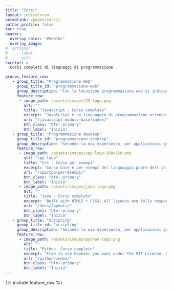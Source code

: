 ```yaml
---
title: "Corsi"
layout: indiceCorso
permalink: /pages/corsi/
author_profile: false
toc: true
header:
  overlay_color: "#5e616c"
  overlay_image: 
#  actions:
#    - label:
#      url:
excerpt: >
  Corsi completi di linguaggi di programmazione 

groups_feature_row:
   - group_title: "Programmazione Web"
     group_title_id: "programmazione-web"
     group_description: "Con la locuzione programmazione web si indicano le attività e le tecniche di programmazione, con i rispettivi linguaggi di scripting, che consentono la realizzazione e lo sviluppo di applicazioni per il Web"
     feature_row:
      - image_path: /assets/images/JS-logo.png
        alt: ""
        title: "Javascript - Corso completo"
        excerpt: "JavaScript è un linguaggio di programmazione orientato agli oggetti e agli eventi, comunemente utilizzato nella programmazione Web lato client (esteso poi anche al lato server) per la creazione, in siti web e applicazioni web"
        url: "/javascript-modulo-base/index/"
        btn_class: "btn--primary"
        btn_label: "Inizia"      
   - group_title: "Programmazione desktop"
     group_title_id: "programmazione-desktop"
     group_description: "Secondo la mia esperienza, per applicazioni general-purpose e in considerazione che è un po' che non lavori nel campo dell’informatica, lo strumento migliore per realizzare applicazioni desktop soprattutto in ambiente Windows è ancora Delphi."
     feature_row:
      - image_path: /assets/images/cpp-logo-350x350.png
        alt: "cpp-logo"
        title: "C++ - Corso per esempi"
        excerpt: "Corso base e per esempi del linguaggio padre dell'informatica. In questo corso apprenderai la teroia attraverso la pratica"
        url: "/cpp/cpp-per-esempi/"
        btn_class: "btn--primary"
        btn_label: "Inizia"
      - image_path: /assets/images/java-logo.png
        alt: ""
        title: "Java - Corso completo"
        excerpt: "Built with HTML5 + CSS3. All layouts are fully responsive with helpers to augment your content."
        url: "/docs/layouts/"
        btn_class: "btn--primary"
        btn_label: "Inizia"    
   - group_title: "Scripting"
     group_title_id: "scripting"
     group_description: "Secondo la mia esperienza, per applicazioni general-purpose e in considerazione che è un po' che non lavori nel campo dell’informatica, lo strumento migliore per realizzare applicazioni desktop soprattutto in ambiente Windows è ancora Delphi."
     feature_row: 
      - image_path: /assets/images/python-logo.png
        alt: ""
        title: "Python- Corso completo"
        excerpt: "Free to use however you want under the MIT License. Clone it, fork it, customize it... whatever!"
        url: "/python/index/"
        btn_class: "btn--primary"
        btn_label: "Inizia"
---
```


{% include feature_row %}
